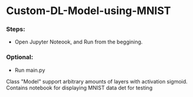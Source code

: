 # Custom-DL-Model-using-MNIST
### Steps:
- Open Jupyter Noteook, and Run from the beggining.
### Optional:
- Run main.py

Class "Model" support arbitrary amounts of layers with activation sigmoid. Contains notebook for displaying MNIST data det for testing
